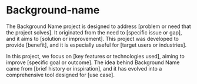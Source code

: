 # Background-name
The Background Name project is designed to address [problem or need that the project solves]. It originated from the need to [specific issue or gap], and it aims to [solution or improvement]. This project was developed to provide [benefit], and it is especially useful for [target users or industries].

In this project, we focus on [key features or technologies used], aiming to improve [specific goal or outcome]. The idea behind Background Name came from [brief history or inspiration], and it has evolved into a comprehensive tool designed for [use case].
